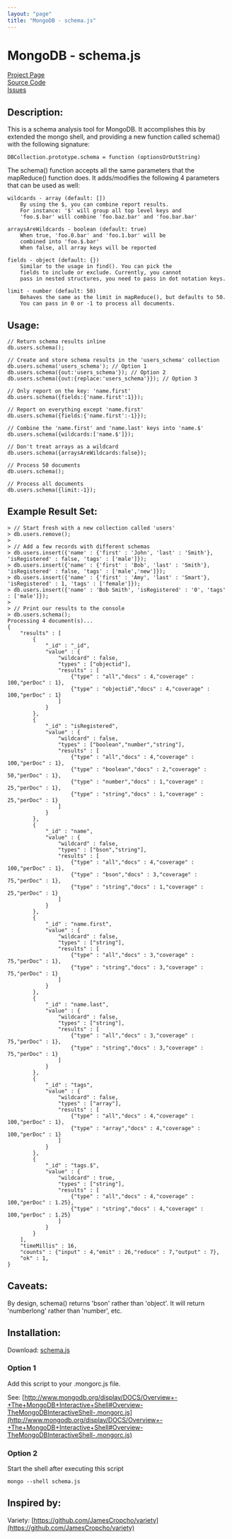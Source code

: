 ```yaml
---
layout: "page"
title: "MongoDB - schema.js"
---
```

# MongoDB - schema.js #

[Project Page](http://skratchdot.com/projects/mongodb-schema/)  
[Source Code](https://github.com/skratchdot/mongodb-schema/)  
[Issues](https://github.com/skratchdot/mongodb-schema/issues/)  

## Description: ##

This is a schema analysis tool for MongoDB. It accomplishes this by
extended the mongo shell, and providing a new function called schema()
with the following signature:  

    DBCollection.prototype.schema = function (optionsOrOutString)  

The schema() function accepts all the same parameters that the mapReduce() function
does. It adds/modifies the following 4 parameters that can be used as well:

    wildcards - array (default: [])
        By using the $, you can combine report results.
        For instance: '$' will group all top level keys and
        'foo.$.bar' will combine 'foo.baz.bar' and 'foo.bar.bar'

    arraysAreWildcards - boolean (default: true)
        When true, 'foo.0.bar' and 'foo.1.bar' will be
        combined into 'foo.$.bar'
        When false, all array keys will be reported

    fields - object (default: {})
        Similar to the usage in find(). You can pick the
        fields to include or exclude. Currently, you cannot 
        pass in nested structures, you need to pass in dot notation keys.

    limit - number (default: 50)
        Behaves the same as the limit in mapReduce(), but defaults to 50.
        You can pass in 0 or -1 to process all documents.

## Usage: ##

    // Return schema results inline
    db.users.schema();
    
    // Create and store schema results in the 'users_schema' collection
    db.users.schema('users_schema'); // Option 1
    db.users.schema({out:'users_schema'}); // Option 2
    db.users.schema({out:{replace:'users_schema'}}); // Option 3
    
    // Only report on the key: 'name.first'
    db.users.schema({fields:{'name.first':1}});
    
    // Report on everything except 'name.first'
    db.users.schema({fields:{'name.first':-1}});
    
    // Combine the 'name.first' and 'name.last' keys into 'name.$'
    db.users.schema({wildcards:['name.$']});
    
    // Don't treat arrays as a wildcard
    db.users.schema({arraysAreWildcards:false});
    
    // Process 50 documents
    db.users.schema();
    
    // Process all documents
    db.users.schema({limit:-1});

## Example Result Set: ##

    > // Start fresh with a new collection called 'users'
    > db.users.remove();
    > 
    > // Add a few records with different schemas
    > db.users.insert({'name' : {'first' : 'John', 'last' : 'Smith'}, 'isRegistered' : false, 'tags' : ['male']});
    > db.users.insert({'name' : {'first' : 'Bob', 'last' : 'Smith'}, 'isRegistered' : false, 'tags' : ['male','new']});
    > db.users.insert({'name' : {'first' : 'Amy', 'last' : 'Smart'}, 'isRegistered' : 1, 'tags' : ['female']});
    > db.users.insert({'name' : 'Bob Smith', 'isRegistered' : '0', 'tags' : ['male']});
    > 
    > // Print our results to the console
    > db.users.schema();
    Processing 4 document(s)...
    {
    	"results" : [
    		{
    			"_id" : "_id",
    			"value" : {
    				"wildcard" : false,
    				"types" : ["objectid"],
    				"results" : [
    					{"type" : "all","docs" : 4,"coverage" : 100,"perDoc" : 1},
    					{"type" : "objectid","docs" : 4,"coverage" : 100,"perDoc" : 1}
    				]
    			}
    		},
    		{
    			"_id" : "isRegistered",
    			"value" : {
    				"wildcard" : false,
    				"types" : ["boolean","number","string"],
    				"results" : [
    					{"type" : "all","docs" : 4,"coverage" : 100,"perDoc" : 1},
    					{"type" : "boolean","docs" : 2,"coverage" : 50,"perDoc" : 1},
    					{"type" : "number","docs" : 1,"coverage" : 25,"perDoc" : 1},
    					{"type" : "string","docs" : 1,"coverage" : 25,"perDoc" : 1}
    				]
    			}
    		},
    		{
    			"_id" : "name",
    			"value" : {
    				"wildcard" : false,
    				"types" : ["bson","string"],
    				"results" : [
    					{"type" : "all","docs" : 4,"coverage" : 100,"perDoc" : 1},
    					{"type" : "bson","docs" : 3,"coverage" : 75,"perDoc" : 1},
    					{"type" : "string","docs" : 1,"coverage" : 25,"perDoc" : 1}
    				]
    			}
    		},
    		{
    			"_id" : "name.first",
    			"value" : {
    				"wildcard" : false,
    				"types" : ["string"],
    				"results" : [
    					{"type" : "all","docs" : 3,"coverage" : 75,"perDoc" : 1},
    					{"type" : "string","docs" : 3,"coverage" : 75,"perDoc" : 1}
    				]
    			}
    		},
    		{
    			"_id" : "name.last",
    			"value" : {
    				"wildcard" : false,
    				"types" : ["string"],
    				"results" : [
    					{"type" : "all","docs" : 3,"coverage" : 75,"perDoc" : 1},
    					{"type" : "string","docs" : 3,"coverage" : 75,"perDoc" : 1}
    				]
    			}
    		},
    		{
    			"_id" : "tags",
    			"value" : {
    				"wildcard" : false,
    				"types" : ["array"],
    				"results" : [
    					{"type" : "all","docs" : 4,"coverage" : 100,"perDoc" : 1},
    					{"type" : "array","docs" : 4,"coverage" : 100,"perDoc" : 1}
    				]
    			}
    		},
    		{
    			"_id" : "tags.$",
    			"value" : {
    				"wildcard" : true,
    				"types" : ["string"],
    				"results" : [
    					{"type" : "all","docs" : 4,"coverage" : 100,"perDoc" : 1.25},
    					{"type" : "string","docs" : 4,"coverage" : 100,"perDoc" : 1.25}
    				]
    			}
    		}
    	],
    	"timeMillis" : 16,
    	"counts" : {"input" : 4,"emit" : 26,"reduce" : 7,"output" : 7},
    	"ok" : 1,
    }

## Caveats: ##

By design, schema() returns 'bson' rather than 'object'.
It will return 'numberlong' rather than 'number', etc.

## Installation: ##

Download: [schema.js](https://github.com/skratchdot/mongodb-schema/raw/master/schema.js)

### Option 1 ###

Add this script to your .mongorc.js file.  

See: [http://www.mongodb.org/display/DOCS/Overview+-+The+MongoDB+Interactive+Shell#Overview-TheMongoDBInteractiveShell-.mongorc.js](http://www.mongodb.org/display/DOCS/Overview+-+The+MongoDB+Interactive+Shell#Overview-TheMongoDBInteractiveShell-.mongorc.js)

### Option 2 ###

Start the shell after executing this script  

    mongo --shell schema.js

## Inspired by: ##

Variety: [https://github.com/JamesCropcho/variety](https://github.com/JamesCropcho/variety)
